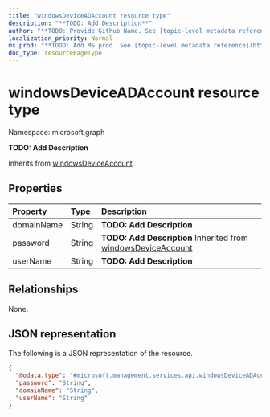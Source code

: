 ```yaml
---
title: "windowsDeviceADAccount resource type"
description: "**TODO: Add Description**"
author: "**TODO: Provide Github Name. See [topic-level metadata reference](https://msgo.azurewebsites.net/add/document/guidelines/metadata.html#topic-level-metadata)**"
localization_priority: Normal
ms.prod: "**TODO: Add MS prod. See [topic-level metadata reference](https://msgo.azurewebsites.net/add/document/guidelines/metadata.html#topic-level-metadata)**"
doc_type: resourcePageType
---
```


# windowsDeviceADAccount resource type


Namespace: microsoft.graph

**TODO: Add Description**


Inherits from [windowsDeviceAccount](../resources/windowsdeviceaccount.md).

## Properties
|Property|Type|Description|
|:---|:---|:---|
|domainName|String|**TODO: Add Description**|
|password|String|**TODO: Add Description** Inherited from [windowsDeviceAccount](../resources/windowsdeviceaccount.md)|
|userName|String|**TODO: Add Description**|

## Relationships
None.

## JSON representation
The following is a JSON representation of the resource.
<!-- {
  "blockType": "resource",
  "@odata.type": "microsoft.management.services.api.windowsDeviceADAccount"
}
-->
``` json
{
  "@odata.type": "#microsoft.management.services.api.windowsDeviceADAccount",
  "password": "String",
  "domainName": "String",
  "userName": "String"
}
```

